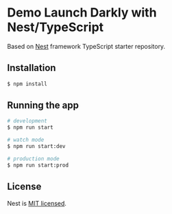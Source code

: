 # Demo Launch Darkly with Nest/TypeScript

Based on [Nest](https://github.com/nestjs/nest) framework TypeScript starter repository.

## Installation

```bash
$ npm install
```

## Running the app

```bash
# development
$ npm run start

# watch mode
$ npm run start:dev

# production mode
$ npm run start:prod
```

## License

Nest is [MIT licensed](https://github.com/nestjs/nest/blob/master/LICENSE).

